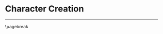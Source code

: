 # Character Creation

* * * * * * * * * * * * * * * * * * * * * * * * * * * * * * * * * * * * * * * *

\pagebreak

